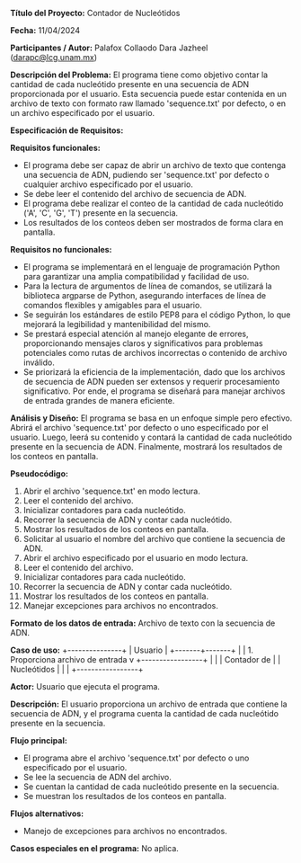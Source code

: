 **Título del Proyecto:** Contador de Nucleótidos

**Fecha:** 11/04/2024

**Participantes / Autor:** Palafox Collaodo Dara Jazheel (darapc@lcg.unam.mx)

**Descripción del Problema:** El programa tiene como objetivo contar la cantidad de cada nucleótido presente en una secuencia de ADN proporcionada por el usuario. Esta secuencia puede estar contenida en un archivo de texto con formato raw llamado 'sequence.txt' por defecto, o en un archivo especificado por el usuario. 

**Especificación de Requisitos:**

**Requisitos funcionales:**
- El programa debe ser capaz de abrir un archivo de texto que contenga una secuencia de ADN, pudiendo ser 'sequence.txt' por defecto o cualquier archivo especificado por el usuario.
- Se debe leer el contenido del archivo de secuencia de ADN.
- El programa debe realizar el conteo de la cantidad de cada nucleótido ('A', 'C', 'G', 'T') presente en la secuencia.
- Los resultados de los conteos deben ser mostrados de forma clara en pantalla.

**Requisitos no funcionales:**
- El programa se implementará en el lenguaje de programación Python para garantizar una amplia compatibilidad y facilidad de uso.
- Para la lectura de argumentos de línea de comandos, se utilizará la biblioteca argparse de Python, asegurando interfaces de línea de comandos flexibles y amigables para el usuario.
- Se seguirán los estándares de estilo PEP8 para el código Python, lo que mejorará la legibilidad y mantenibilidad del mismo.
- Se prestará especial atención al manejo elegante de errores, proporcionando mensajes claros y significativos para problemas potenciales como rutas de archivos incorrectas o contenido de archivo inválido.
- Se priorizará la eficiencia de la implementación, dado que los archivos de secuencia de ADN pueden ser extensos y requerir procesamiento significativo. Por ende, el programa se diseñará para manejar archivos de entrada grandes de manera eficiente.

**Análisis y Diseño:** El programa se basa en un enfoque simple pero efectivo. Abrirá el archivo 'sequence.txt' por defecto o uno especificado por el usuario. Luego, leerá su contenido y contará la cantidad de cada nucleótido presente en la secuencia de ADN. Finalmente, mostrará los resultados de los conteos en pantalla.

**Pseudocódigo:**
1. Abrir el archivo 'sequence.txt' en modo lectura.
2. Leer el contenido del archivo.
3. Inicializar contadores para cada nucleótido.
4. Recorrer la secuencia de ADN y contar cada nucleótido.
5. Mostrar los resultados de los conteos en pantalla.
6. Solicitar al usuario el nombre del archivo que contiene la secuencia de ADN.
7. Abrir el archivo especificado por el usuario en modo lectura.
8. Leer el contenido del archivo.
9. Inicializar contadores para cada nucleótido.
10. Recorrer la secuencia de ADN y contar cada nucleótido.
11. Mostrar los resultados de los conteos en pantalla.
12. Manejar excepciones para archivos no encontrados.

**Formato de los datos de entrada:** Archivo de texto con la secuencia de ADN.

**Caso de uso:**
+---------------+
|   Usuario     |
+-------+-------+
        |
        | 1. Proporciona archivo de entrada
        v
+-----------------+
|                 |
| Contador de    |
| Nucleótidos    |
|                 |
+-----------------+

**Actor:** Usuario que ejecuta el programa.

**Descripción:** El usuario proporciona un archivo de entrada que contiene la secuencia de ADN, y el programa cuenta la cantidad de cada nucleótido presente en la secuencia.

**Flujo principal:**
- El programa abre el archivo 'sequence.txt' por defecto o uno especificado por el usuario.
- Se lee la secuencia de ADN del archivo.
- Se cuentan la cantidad de cada nucleótido presente en la secuencia.
- Se muestran los resultados de los conteos en pantalla.

**Flujos alternativos:**
- Manejo de excepciones para archivos no encontrados.

**Casos especiales en el programa:** No aplica.
